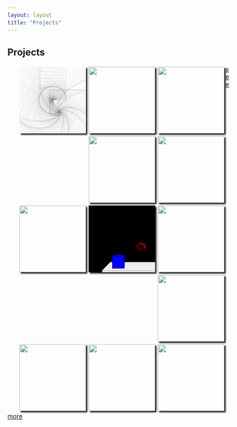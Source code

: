 ```yaml
---
layout: layout
title: "Projects"
---
```


<section class="content">
	<h1>Projects</h1>
<ul id='project_overview'>
	<li>
		<a href="https://quoteme.github.io/math"><img src="https://github.com/Quoteme/math/blob/master/social_preview.png?raw=true" alt=""></a>
	</li>
	<li>
		<a href="https://quoteme.github.io/skript/"><img src="https://i.imgur.com/3DSsCuD.png" alt="" title="Linear Algebra I &amp; II Scripts written during my courses at University Düsseldorf"></a>
	</li>
	<li>
		<a href="https://github.com/Quoteme/img2string/"><img src="https://i.imgur.com/CmCh70g.gif" alt="" title="transform images into a long line of woven string"></a>
	</li>
	<li>
		<a href="https://github.com/Quoteme/webglcs"><img src="https://camo.githubusercontent.com/4adeb27d1d0efe8704629aa618f8634fa1a1a8f3/68747470733a2f2f692e696d6775722e636f6d2f747146325241692e706e67" alt=""></a>
	</li>
	<li>
		<a href="https://github.com/Quoteme/dimensioncrusher"><img src="https://camo.githubusercontent.com/f2d3a62a589b66cf5abb6e36b9f3241e74c567c7/68747470733a2f2f692e696d6775722e636f6d2f586e66767061672e676966" alt="" title="Game in 4 dimensions"></a>
	</li>
	<li>
		<a href="https://github.com/Quoteme/complexGrapher"><img src="https://camo.githubusercontent.com/0a0f54380355f9a2993b95be0db93d700620331e/68747470733a2f2f692e696d6775722e636f6d2f65666f386e554d2e676966" alt="" title="App to visualize complex valued functions"></a>
	</li>
	<li>
		<a href="https://github.com/Quoteme/Fluchtpunkt3D"><img src="https://raw.githubusercontent.com/Quoteme/Fluchtpunkt3D/master/demo/test.gif" alt="" title="Self written 3d rendering engine"></a>
	</li>
	<li>
		<a href="https://quoteme.github.io/KnowHowComputerHTML/"><img src="https://i.imgur.com/R5O38wV.png" alt="" title="Rewrite of the classical KnowHowComputer from German public broadcasting"></a>
	</li>
	<li>
		<a href="https://github.com/mventurelli/relichunterszero"><img src="https://i.imgur.com/05wgpP9.png" alt="" title="I am in the credits of this steam game for collaborating with them"></a>
	</li>
	<li>
		<a href="https://quoteme.github.io/qrcode/"><img src="https://i.imgur.com/ibEuDVu.png" alt="" title="A very simplistic QR-Code reader and creater for 2D custom barcodes"></a>
	</li>
	<li>
		<a href="https://quoteme.github.io/nDrender/"><img src="https://i.imgur.com/Wp8jf0g.gif" alt="" title="A rendering engine for n dimensional objects"></a>
	</li>
	<li>
		<a href="https://github.com/Quoteme/matrixVisualizer"><img src="https://i.imgur.com/47Bc1uJ.gif" alt="" title="Visualize the effects of 4x4 Matrices"></a>
	</li>
</ul>

[see more](https://github.com/Quoteme?tab=repositories)

<style type="text/css" media="screen">
	#project_overview img {
		width: 150px;
		height: 150px;
		margin: 3px;
		box-shadow: 3px 3px 3px #161616;
	}
	#project_overview li {
		float: left;
		list-style-type: none;
	}
</style>
</section>
